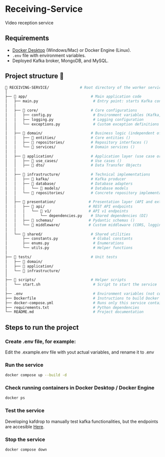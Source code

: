 # Receiving-Service
Video reception service

## Requirements

* [Docker Desktop](https://www.docker.com/products/docker-desktop/) (Windows/Mac) or Docker Engine (Linux).
* `.env` file with environment variables.
* Deployed Kafka broker, MongoDB, and MySQL.

##  Project structure 📁

```bash
📁 RECEIVING-SERVICE/              # Root directory of the worker service
│
├── 📁 app/                             # Main application code
│   ├── main.py                         # Entry point: starts Kafka consumer + FastAPI app
│   │
│   ├── 📁 core/                        # Core configurations
│   │   ├── config.py                   # Environment variables (Kafka, DBs, storage path)
│   │   ├── logging.py                  # Logging configuration
│   │   └── exceptions.py               # Custom exception definitions
│   │
│   ├── 📁 domain/                      # Business logic (independent of tech)
│   │   ├── 📁 entities/                # Core entities ()
│   │   ├── 📁 repositories/            # Repository interfaces ()
│   │   └── 📁 services/                # Domain services ()
│   │
│   ├── 📁 application/                 # Application layer (use case orchestration)
│   │   ├── 📁 use_cases/               # Use cases ()
│   │   ├── 📁 dto/                     # Data Transfer Objects
│   │
│   ├── 📁 infrastructure/              # Technical implementations
│   │   ├── 📁 kafka/                   # Kafka producer
│   │   ├── 📁 database/                # Database adapters
│   │   │   └── 📁 models/              # Database models
│   │   └── 📁 repositories/            # Concrete repository implementations
│   │
│   ├── 📁 presentation/               # Presentation layer (API and external interfaces)
│   │   ├── 📁 api/                    # REST API endpoints
│   │   │   └── 📁 v1/                 # API v1 endpoints
│   │   │       └── dependencies.py    # Shared dependencies (DI)
│   │   ├── 📁 schemas/                # Pydantic schemas ()
│   │   └── 📁 middleware/             # Custom middleware (CORS, logging, error handling)
│   │
│   └── 📁 shared/                      # Shared utilities
│       ├── constants.py                # Global constants
│       ├── enums.py                    # Enumerations
│       └── utils.py                    # Helper functions
│
├── 📁 tests/                           # Unit tests
│   ├── 📁 domain/
│   ├── 📁 application/
│   └── 📁 infrastructure/
│
├── 📁 scripts/                         # Helper scripts
│   └── start.sh                        # Script to start the service
│
├── .env                                # Environment variables (not committed to Git)
├── Dockerfile                          # Instructions to build Docker image
├── docker-compose.yml                  # Runs only this service container
├── requirements.txt                    # Python dependencies
└── README.md                           # Project documentation

```

## Steps to run the project

### Create .env file, for example:

Edit the .example.env file with yout actual variables, and rename it to .env


### Run the service

```bash
docker compose up --build -d
```

### Check running containers in Docker Desktop / Docker Engine

```bash
docker ps
```

### Test the service

Developing kafdrop to manually test kafka functionalities, but the endpoints are accesible [Here](http://localhost:8110).


### Stop the service

```bash
docker compose down
```